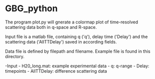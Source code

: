 # GBG_python
The program plot.py will gnerate a colormap plot of time-resolved scattering data both in q-space and R-space.

Input file is a matlab file, containing q ('q'), delay time ('Delay') and the scattering data ('AllTTDelay') saved in according fields.

Data file is defined by filepath and filename. Example file is found in this directory.

-Input
    - H20_long.mat: example experimental data
				- q: q-range
				- Delay: timepoints
				- AllTTDelay: difference scattering data
             
         
